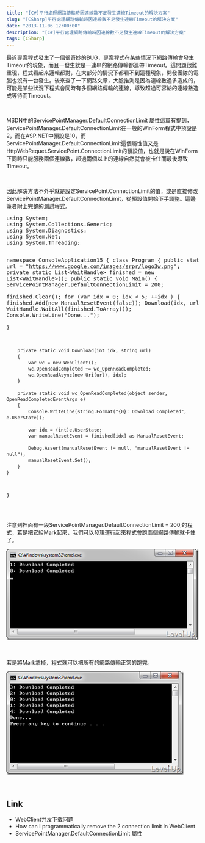 ```yaml
---
title: "[C#]平行處理網路傳輸時因連線數不足發生連線Timeout的解決方案"
slug: "[CSharp]平行處理網路傳輸時因連線數不足發生連線Timeout的解決方案"
date: "2013-11-06 12:00:00"
description: "[C#]平行處理網路傳輸時因連線數不足發生連線Timeout的解決方案"
tags: [CSharp]
---
```


<p>
	最近專案程式發生了一個很奇妙的BUG，專案程式在某些情況下網路傳輸會發生Timeout的現象，而且一發生就是一連串的網路傳輸都連帶Timeout。這問題很難重現，程式看起來邏輯都對，在大部分的情況下都看不到這種現象，開發團隊的電腦也沒有一台發生。後來查了一下網路文章，大膽推測是因為連線數過多造成的，可能是某些狀況下程式會同時有多個網路傳輸的連線，導致超過可容納的連線數造成等待而Timeout。</p>
<p>
	 </p>
<p>
	MSDN中的ServicePointManager.DefaultConnectionLimit 屬性這篇有提到，ServicePointManager.DefaultConnectionLimit在一般的WinForm程式中預設是2，而在ASP.NET中預設是10，而ServicePointManager.DefaultConnectionLimit這個屬性值又是HttpWebRequet.ServicePoint.ConnectionLimit的預設值，也就是說在WinForm下同時只能服務兩個連線數，超過兩個以上的連線自然就會被卡住而最後導致Timeout。</p>
<p>
	 </p>
<p>
	因此解決方法不外乎就是設定ServicePoint.ConnectionLimit的值，或是直接修改ServicePointManager.DefaultConnectionLimit，從預設值開始下手調整。這邊筆者附上完整的測試程式。</p>
<div class="wlWriterSmartContent" id="scid:812469c5-0cb0-4c63-8c15-c81123a09de7:0eda318e-aedf-4b7a-8959-1505fe5a6a14" style="padding-bottom: 0px; margin: 0px; padding-left: 0px; padding-right: 0px; display: inline; float: none; padding-top: 0px">
	<pre class="c#" name="code">
using System;
using System.Collections.Generic;
using System.Diagnostics;
using System.Net;
using System.Threading;

namespace ConsoleApplication15
{
	class Program 
	{
		public static string url = "https://www.google.com/images/srpr/logo3w.png";
		private static List&lt;WaitHandle&gt; finished = new List&lt;WaitHandle&gt;();
		public static void Main()
		{
			ServicePointManager.DefaultConnectionLimit = 200;   
			finished.Clear();
			for (var idx = 0; idx &lt; 5; ++idx )
			{
				finished.Add(new ManualResetEvent(false));
				Download(idx, url);
			}
			WaitHandle.WaitAll(finished.ToArray());
			Console.WriteLine("Done...");   
		}    

		private static void Download(int idx, string url)
		{
			var wc = new WebClient();
			wc.OpenReadCompleted += wc_OpenReadCompleted;
			wc.OpenReadAsync(new Uri(url), idx);
		}

		private static void wc_OpenReadCompleted(object sender, OpenReadCompletedEventArgs e)
		{
			Console.WriteLine(string.Format("{0}: Download Completed", e.UserState));

			var idx = (int)e.UserState;
			var manualResetEvent = finished[idx] as ManualResetEvent;

			Debug.Assert(manualResetEvent != null, "manualResetEvent != null");
			manualResetEvent.Set();
		}     
	}
}
</pre>
</div>
<p>
	 </p>
<p>
	注意到裡面有一段ServicePointManager.DefaultConnectionLimit = 200;的程式，若是把它給Mark起來，我們可以發現運行起來程式會跑兩個網路傳輸就卡住了。</p>
<p>
	<img alt="image" border="0" height="239" src="\images\posts\4da8b526-fba1-4d3d-a3e6-6c80749981f5\image_thumb.png" style="border-bottom: 0px; border-left: 0px; border-top: 0px; border-right: 0px" width="505" /></p>
<p>
	 </p>
<p>
	若是將Mark拿掉，程式就可以把所有的網路傳輸正常的跑完。</p>
<p>
	<img alt="image" border="0" height="271" src="\images\posts\4da8b526-fba1-4d3d-a3e6-6c80749981f5\image_thumb_1.png" style="border-bottom: 0px; border-left: 0px; border-top: 0px; border-right: 0px" width="465" /></p>
<p>
	 </p>
<h2>
	Link</h2>
<ul>
	<li>
		WebClient并发下载问题</li>
	<li>
		How can I programmatically remove the 2 connection limit in WebClient</li>
	<li>
		ServicePointManager.DefaultConnectionLimit 屬性</li>
</ul>
